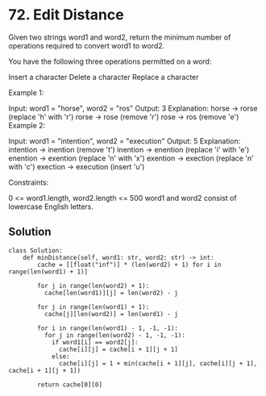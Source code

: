 # 72. Edit Distance
Given two strings word1 and word2, return the minimum number of operations required to convert word1 to word2.

You have the following three operations permitted on a word:

Insert a character
Delete a character
Replace a character
 

Example 1:

Input: word1 = "horse", word2 = "ros"
Output: 3
Explanation: 
horse -> rorse (replace 'h' with 'r')
rorse -> rose (remove 'r')
rose -> ros (remove 'e')
Example 2:

Input: word1 = "intention", word2 = "execution"
Output: 5
Explanation: 
intention -> inention (remove 't')
inention -> enention (replace 'i' with 'e')
enention -> exention (replace 'n' with 'x')
exention -> exection (replace 'n' with 'c')
exection -> execution (insert 'u')
 

Constraints:

0 <= word1.length, word2.length <= 500
word1 and word2 consist of lowercase English letters.

## Solution
```
class Solution:
    def minDistance(self, word1: str, word2: str) -> int:
        cache = [[float("inf")] * (len(word2) + 1) for i in range(len(word1) + 1)]

        for j in range(len(word2) + 1):
          cache[len(word1)][j] = len(word2) - j
        
        for j in range(len(word1) + 1):
          cache[j][len(word2)] = len(word1) - j

        for i in range(len(word1) - 1, -1, -1):
          for j in range(len(word2) - 1, -1, -1):
            if word1[i] == word2[j]:
              cache[i][j] = cache[i + 1][j + 1]
            else:
              cache[i][j] = 1 + min(cache[i + 1][j], cache[i][j + 1], cache[i + 1][j + 1])
        
        return cache[0][0]
```